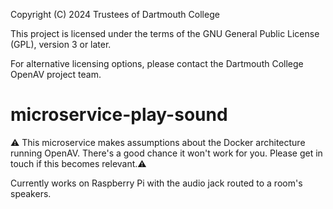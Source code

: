 Copyright (C) 2024 Trustees of Dartmouth College

This project is licensed under the terms of the GNU General Public License (GPL), version 3 or later.

For alternative licensing options, please contact the Dartmouth College OpenAV project team.

# microservice-play-sound

:warning: This microservice makes assumptions about the Docker architecture running OpenAV. There's a good chance it won't work for you. Please get in touch if this becomes relevant.:warning:

Currently works on Raspberry Pi with the audio jack routed to a room's speakers.